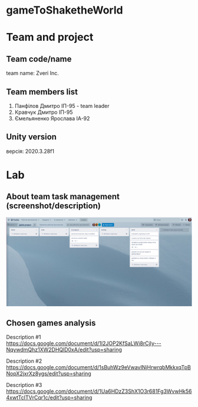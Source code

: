 # gameToShaketheWorld

# Team and project
## Team code/name
team name: Zveri Inc.

## Team members list 
1. Панфілов Дмитро ІП-95 - team leader
2. Кравчук Дмитро ІП-95
3. Ємельяненко Ярослава ІА-92

## Unity version
версія: 2020.3.28f1
</br>

# Lab
## About team task management (screenshot/description)
![alt text](https://github.com/Bessonica/gameToShaketheWorld/blob/develop/taskManager.png)

## Chosen games analysis
Description #1
https://docs.google.com/document/d/1I2JOP2KfSaLWi8rCjIy---NqywdmQhz1XW2DHQlD0xA/edit?usp=sharing

Description #2
https://docs.google.com/document/d/1sBuhWz9eVwavINjHrwrqbMkkxqTpBNopX2jxrXz8ygs/edit?usp=sharing

Description #3
https://docs.google.com/document/d/1Ua6HDzZ3ShX1O3r681Fg3WvwHk564xwtTcITVrCqr1c/edit?usp=sharing
